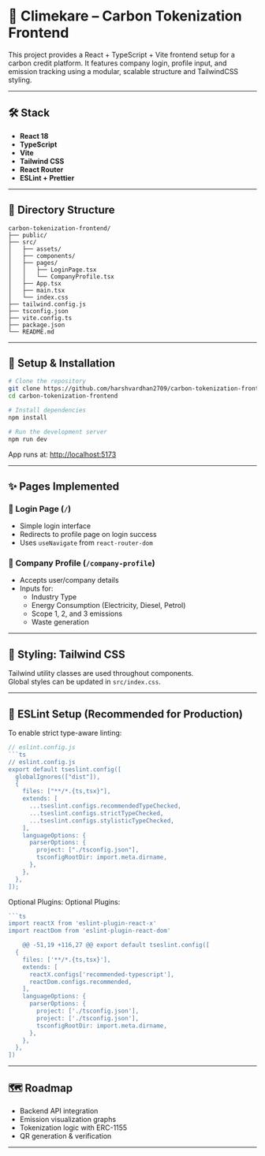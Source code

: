 # 🌿 Climekare – Carbon Tokenization Frontend

This project provides a React + TypeScript + Vite frontend setup for a carbon credit platform. It features company login, profile input, and emission tracking using a modular, scalable structure and TailwindCSS styling.

---

## 🛠️ Stack

- **React 18**
- **TypeScript**
- **Vite**
- **Tailwind CSS**
- **React Router**
- **ESLint + Prettier**

---

## 📁 Directory Structure

```
carbon-tokenization-frontend/
├── public/
├── src/
│   ├── assets/
│   ├── components/
│   ├── pages/
│   │   ├── LoginPage.tsx
│   │   └── CompanyProfile.tsx
│   ├── App.tsx
│   ├── main.tsx
│   └── index.css
├── tailwind.config.js
├── tsconfig.json
├── vite.config.ts
├── package.json
└── README.md
```

---

## 🔧 Setup & Installation

```bash
# Clone the repository
git clone https://github.com/harshvardhan2709/carbon-tokenization-frontend.git
cd carbon-tokenization-frontend

# Install dependencies
npm install

# Run the development server
npm run dev
```

App runs at: [http://localhost:5173](http://localhost:5173)

---

## ✨ Pages Implemented

### 🔐 Login Page (`/`)

- Simple login interface
- Redirects to profile page on login success
- Uses `useNavigate` from `react-router-dom`

### 🏢 Company Profile (`/company-profile`)

- Accepts user/company details
- Inputs for:
  - Industry Type
  - Energy Consumption (Electricity, Diesel, Petrol)
  - Scope 1, 2, and 3 emissions
  - Waste generation

---

## 🎨 Styling: Tailwind CSS

Tailwind utility classes are used throughout components.  
Global styles can be updated in `src/index.css`.

---

## 🧪 ESLint Setup (Recommended for Production)

To enable strict type-aware linting:

````ts
// eslint.config.js
```ts
// eslint.config.js
export default tseslint.config([
  globalIgnores(["dist"]),
  {
    files: ["**/*.{ts,tsx}"],
    extends: [
      ...tseslint.configs.recommendedTypeChecked,
      ...tseslint.configs.strictTypeChecked,
      ...tseslint.configs.stylisticTypeChecked,
    ],
    languageOptions: {
      parserOptions: {
        project: ["./tsconfig.json"],
        tsconfigRootDir: import.meta.dirname,
      },
    },
  },
]);
````

Optional Plugins:
Optional Plugins:

````ts
```ts
import reactX from 'eslint-plugin-react-x'
import reactDom from 'eslint-plugin-react-dom'

	@@ -51,19 +116,27 @@ export default tseslint.config([
  {
    files: ['**/*.{ts,tsx}'],
    extends: [
      reactX.configs['recommended-typescript'],
      reactDom.configs.recommended,
    ],
    languageOptions: {
      parserOptions: {
        project: ['./tsconfig.json'],
        project: ['./tsconfig.json'],
        tsconfigRootDir: import.meta.dirname,
      },
    },
  },
])
````

---

## 🗺️ Roadmap

- Backend API integration
- Emission visualization graphs
- Tokenization logic with ERC-1155
- QR generation & verification

---
